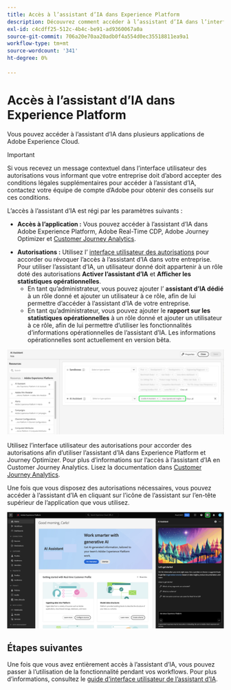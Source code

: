 ```yaml
---
title: Accès à l’assistant d’IA dans Experience Platform
description: Découvrez comment accéder à l’assistant d’IA dans l’interface utilisateur d’Experience Cloud.
exl-id: c4cdff25-512c-4b4c-be91-ad9360067a0a
source-git-commit: 706a20e70aa20adb0f4a554d0ec35518811ea9a1
workflow-type: tm+mt
source-wordcount: '341'
ht-degree: 0%

---
```


# Accès à l’assistant d’IA dans Experience Platform

Vous pouvez accéder à l’assistant d’IA dans plusieurs applications de Adobe Experience Cloud.

>[!IMPORTANT]
>
>Si vous recevez un message contextuel dans l’interface utilisateur des autorisations vous informant que votre entreprise doit d’abord accepter des conditions légales supplémentaires pour accéder à l’assistant d’IA, contactez votre équipe de compte d’Adobe pour obtenir des conseils sur ces conditions.

L’accès à l’assistant d’IA est régi par les paramètres suivants :

* **Accès à l’application :** Vous pouvez accéder à l’assistant d’IA dans Adobe Experience Platform, Adobe Real-Time CDP, Adobe Journey Optimizer et [Customer Journey Analytics](https://experienceleague.adobe.com/en/docs/analytics-platform/using/ai-assistant).
<!-- * **Contractual access:** Your company must agree to certain [!DNL GenAI]-related legal terms before your organization can use AI Assistant. Contact your organization's administrator or your Adobe Account Team if you are not able to access AI Assistant.  -->
* **Autorisations :** Utilisez l’ [interface utilisateur des autorisations](../access-control/abac/ui/permissions.md) pour accorder ou révoquer l’accès à l’assistant d’IA dans votre entreprise. Pour utiliser l’assistant d’IA, un utilisateur donné doit appartenir à un rôle doté des autorisations **Activer l’assistant d’IA** et **Afficher les statistiques opérationnelles**.
   * En tant qu’administrateur, vous pouvez ajouter l’ **assistant d’IA dédié** à un rôle donné et ajouter un utilisateur à ce rôle, afin de lui permettre d’accéder à l’assistant d’IA de votre entreprise.
   * En tant qu’administrateur, vous pouvez ajouter le **rapport sur les statistiques opérationnelles** à un rôle donné et ajouter un utilisateur à ce rôle, afin de lui permettre d’utiliser les fonctionnalités d’informations opérationnelles de l’assistant d’IA. Les informations opérationnelles sont actuellement en version bêta.

![La page de l’interface utilisateur des autorisations avec les autorisations Activer l’assistant d’IA et Afficher les statistiques opérationnelles incluses dans un rôle donné.](./images/permissions.png)

Utilisez l’interface utilisateur des autorisations pour accorder des autorisations afin d’utiliser l’assistant d’IA dans Experience Platform et Journey Optimizer. Pour plus d’informations sur l’accès à l’assistant d’IA en Customer Journey Analytics. Lisez la documentation dans [Customer Journey Analytics](https://experienceleague.adobe.com/en/docs/analytics-platform/using/ai-assistant).

Une fois que vous disposez des autorisations nécessaires, vous pouvez accéder à l’assistant d’IA en cliquant sur l’icône de l’assistant sur l’en-tête supérieur de l’application que vous utilisez.

![Assistant d’IA avec première expérience utilisateur.](./images/ai-assistant.png)

## Étapes suivantes

Une fois que vous avez entièrement accès à l’assistant d’IA, vous pouvez passer à l’utilisation de la fonctionnalité pendant vos workflows. Pour plus d’informations, consultez le [guide d’interface utilisateur de l’assistant d’IA](./ui-guide.md).
